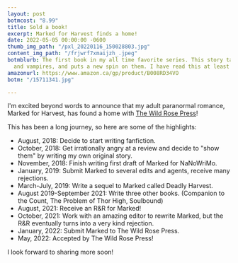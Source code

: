 ```yaml
---
layout: post
botmcost: "8.99"
title: Sold a book!
excerpt: Marked for Harvest finds a home!
date: 2022-05-05 00:00:00 -0600
thumb_img_path: "/pxl_20220116_150028803.jpg"
content_img_path: "/frjwrf7xmaijzh_.jpeg"
botmblurb: The first book in my all time favorite series. This story takes werewolves
  and vampires, and puts a new spin on them. I have read this at least 20 times!
amazonurl: https://www.amazon.ca/gp/product/B008RD34VO
botm: "/15711341.jpg"

---
```

I'm excited beyond words to announce that my adult paranormal romance, Marked for Harvest, has found a home with [The Wild Rose Press](https://wildrosepress.com/)!

This has been a long journey, so here are some of the highlights:

* August, 2018: Decide to start writing fanfiction.
* October, 2018: Get irrationally angry at a review and decide to "show them" by writing my own original story.
* November, 2018: Finish writing first draft of Marked for NaNoWriMo. 
* January, 2019: Submit Marked to several edits and agents, receive many rejections.
* March-July, 2019: Write a sequel to Marked called Deadly Harvest.
* August 2019-September 2021: Write three other books. (Companion to the Count, The Problem of Thor High, Soulbound)
* August, 2021: Receive an R&R for Marked!
* October, 2021: Work with an amazing editor to rewrite Marked, but the R&R eventually turns into a very kind rejection.
* January, 2022: Submit Marked to The Wild Rose Press.
* May, 2022: Accepted by The Wild Rose Press!

I look forward to sharing more soon!